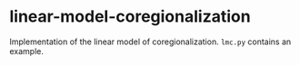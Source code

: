 # linear-model-coregionalization

Implementation of the linear model of coregionalization. `lmc.py` contains an example.
